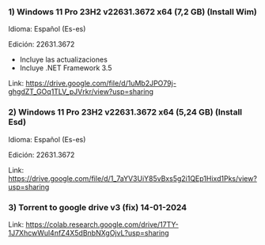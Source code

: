 ### 1) Windows 11 Pro 23H2 v22631.3672 x64 (7,2 GB) (Install Wim)

Idioma: Español (Es-es)

Edición: 22631.3672

- Incluye las actualizaciones
- Incluye .NET Framework 3.5

Link:
https://drive.google.com/file/d/1uMb2JPO79j-ghgdZT_GOq1TLV_pJVrkr/view?usp=sharing


### 2) Windows 11 Pro 23H2 v22631.3672 x64 (5,24 GB) (Install Esd)

Idioma: Español (Es-es)

Edición: 22631.3672

Link:
https://drive.google.com/file/d/1_7aYV3UiY85vBxs5g2i1QEp1Hixd1Pks/view?usp=sharing


### 3) Torrent to google drive v3 (fix) 14-01-2024

Link: https://colab.research.google.com/drive/17TY-1J7XhcwWul4nfZ4X5dBnbNXgOjvL?usp=sharing
